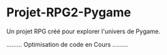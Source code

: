 # Projet-RPG2-Pygame
Un projet RPG créé pour explorer l'univers de Pygame.

......... Optimisation de code en Cours .........
